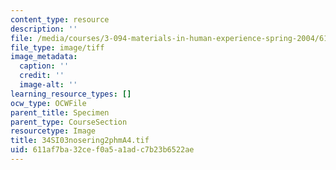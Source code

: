 ```yaml
---
content_type: resource
description: ''
file: /media/courses/3-094-materials-in-human-experience-spring-2004/611af7ba32cef0a5a1adc7b23b6522ae_34SI03nosering2phmA4.tif
file_type: image/tiff
image_metadata:
  caption: ''
  credit: ''
  image-alt: ''
learning_resource_types: []
ocw_type: OCWFile
parent_title: Specimen
parent_type: CourseSection
resourcetype: Image
title: 34SI03nosering2phmA4.tif
uid: 611af7ba-32ce-f0a5-a1ad-c7b23b6522ae
---
```

